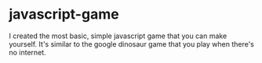# javascript-game

 I created the most basic, simple javascript game that you can make yourself. 
 It's similar to the google dinosaur game that you play when there's no internet.
